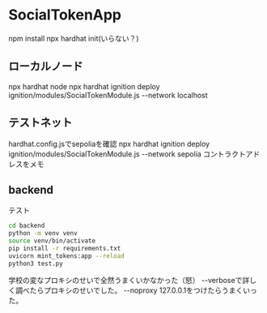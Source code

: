 # SocialTokenApp

npm install
npx hardhat init(いらない？)

## ローカルノード
npx hardhat node 
npx hardhat ignition deploy ignition/modules/SocialTokenModule.js --network localhost

## テストネット
hardhat.config.jsでsepoliaを確認
npx hardhat ignition deploy ignition/modules/SocialTokenModule.js --network sepolia
コントラクトアドレスをメモ

## backend
テスト
```bash
cd backend
python -m venv venv
source venv/bin/activate
pip install -r requirements.txt
uvicorn mint_tokens:app --reload
python3 test.py
```
学校の変なプロキシのせいで全然うまくいかなかった（怒）
--verboseで詳しく調べたらプロキシのせいでした。
--noproxy 127.0.0.1をつけたらうまくいった。